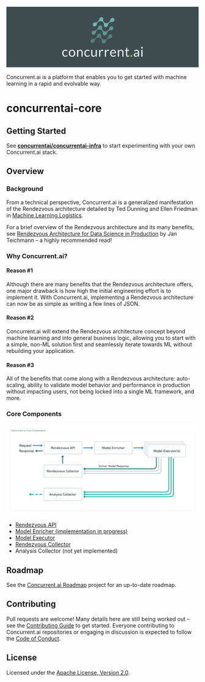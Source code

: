 ![Header](https://github.com/concurrentai/concurrentai-core/raw/master/misc/images/header.png)

Concurrent.ai is a platform that enables you to get started with machine learning in a rapid and evolvable way.

# concurrentai-core

## Getting Started

See **[concurrentai/concurrentai-infra](https://github.com/concurrentai/concurrentai-infra)** to start experimenting with your own Concurrent.ai stack.

## Overview

### Background

From a technical perspective, Concurrent.ai is a generalized manifestation of the Rendezvous architecture detailed by Ted Dunning and Ellen Friedman in [Machine Learning Logistics](https://www.oreilly.com/library/view/machine-learning-logistics/9781491997628/).

For a brief overview of the Rendezvous architecture and its many benefits, see [Rendezvous Architecture for Data Science in Production](https://towardsdatascience.com/rendezvous-architecture-for-data-science-in-production-79c4d48f12b) by Jan Teichmann – a highly recommended read!

### Why Concurrent.ai?

#### Reason #1

Although there are many benefits that the Rendezvous architecture offers, one major drawback is how high the initial engineering effort is to implement it. With Concurrent.ai, implementing a Rendezvous architecture can now be as simple as writing a few lines of JSON.

#### Reason #2

Concurrent.ai will extend the Rendezvous architecture concept beyond machine learning and into general business logic, allowing you to start with a simple, non-ML solution first and seamlessly iterate towards ML without rebuilding your application.

#### Reason #3

All of the benefits that come along with a Rendezvous architecture: auto-scaling, ability to validate model behavior and performance in production without impacting users, not being locked into a single ML framework, and more.

### Core Components

![Core Components](misc/diagrams/Concurrent.ai%20Core%20Components.png)

- [Rendezvous API](https://github.com/concurrentai/concurrentai-core/tree/readme/src/rendezvous-api)
- [Model Enricher (implementation in progress)](https://github.com/concurrentai/concurrentai-core/tree/readme/src/model-enricher)
- [Model Executor](https://github.com/concurrentai/concurrentai-core/tree/readme/src/model-executor)
- [Rendezvous Collector](https://github.com/concurrentai/concurrentai-core/tree/readme/src/rendezvous-collector)
- Analysis Collector (not yet implemented)

## Roadmap

See the [Concurrent.ai Roadmap](https://github.com/orgs/concurrentai/projects/1) project for an up-to-date roadmap.

## Contributing

Pull requests are welcome! Many details here are still being worked out – see the [Contributing Guide](CONTRIBUTING.md) to get started. Everyone contributing to Concurrent.ai repositories or engaging in discussion is expected to follow the [Code of Conduct](CODE_OF_CONDUCT.md).

## License

Licensed under the [Apache License, Version 2.0](http://www.apache.org/licenses/LICENSE-2.0).